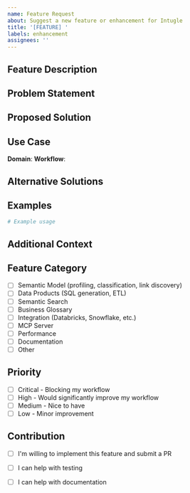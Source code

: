 ```yaml
---
name: Feature Request
about: Suggest a new feature or enhancement for Intugle
title: '[FEATURE] '
labels: enhancement
assignees: ''
---
```


## Feature Description
<!-- A clear and concise description of the feature you'd like to see -->

## Problem Statement
<!-- What problem does this feature solve? -->
<!-- Example: "I'm always frustrated when..." or "It's difficult to..." -->

## Proposed Solution
<!-- Describe how you envision this feature working -->

## Use Case
<!-- Describe your specific use case and how this feature would help -->
**Domain**: <!-- e.g., Healthcare, FMCG, Tech Manufacturing, etc. -->
**Workflow**: <!-- Describe your workflow -->

## Alternative Solutions
<!-- Have you considered any alternative solutions or workarounds? -->

## Examples
<!-- If applicable, provide code examples or mockups of how you'd like to use this feature -->
```python
# Example usage
```

## Additional Context
<!-- Add any other context, screenshots, or references about the feature request -->

## Feature Category
<!-- Check all that apply -->
- [ ] Semantic Model (profiling, classification, link discovery)
- [ ] Data Products (SQL generation, ETL)
- [ ] Semantic Search
- [ ] Business Glossary
- [ ] Integration (Databricks, Snowflake, etc.)
- [ ] MCP Server
- [ ] Performance
- [ ] Documentation
- [ ] Other

## Priority
<!-- How important is this feature to you? -->
- [ ] Critical - Blocking my workflow
- [ ] High - Would significantly improve my workflow
- [ ] Medium - Nice to have
- [ ] Low - Minor improvement

## Contribution
- [ ] I'm willing to implement this feature and submit a PR
- [ ] I can help with testing
- [ ] I can help with documentation

